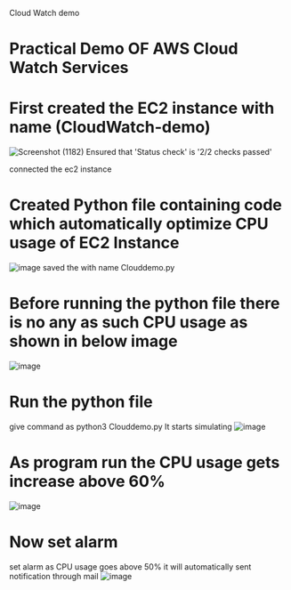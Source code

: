 Cloud Watch demo
# Practical Demo OF AWS Cloud Watch Services
# First created the EC2 instance with name (CloudWatch-demo)
![Screenshot (1182)](https://github.com/ShrutiGavali/AWS-CloudWatch/assets/122098190/b6c3bb27-493f-49b6-99e3-916cd7256fc6)
Ensured that 'Status check' is '2/2 checks passed'

connected the ec2 instance 
# Created Python file containing code which automatically optimize CPU usage of EC2 Instance
![image](https://github.com/ShrutiGavali/AWS-CloudWatch/assets/122098190/4cb4d300-f893-42d3-bab7-c225cc4f3df0)
saved the with name Clouddemo.py
# Before running the python file there is no any as such CPU usage as shown in below image
![image](https://github.com/ShrutiGavali/AWS-CloudWatch/assets/122098190/e26d38f7-5045-4556-a1b0-7833e686b56a)
# Run the python file 
give command as python3 Clouddemo.py 
It starts simulating 
![image](https://github.com/ShrutiGavali/AWS-CloudWatch/assets/122098190/21ea9a8e-9cf6-495c-918a-c0c7fabf21eb)
# As program run the CPU usage gets increase above 60%
![image](https://github.com/ShrutiGavali/AWS-CloudWatch/assets/122098190/fae44019-8c73-4d18-a311-16da9c466c0e)
# Now set alarm
set alarm as CPU usage goes above 50% it will automatically sent notification through mail 
![image](https://github.com/ShrutiGavali/AWS-CloudWatch/assets/122098190/3f4780d6-5441-4aeb-a0fb-48aea24250f7)








